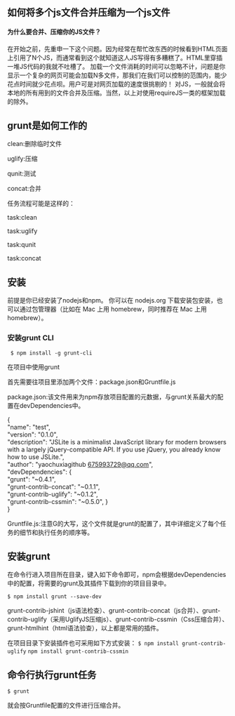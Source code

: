 ## 如何将多个js文件合并压缩为一个js文件

#### 为什么要合并、压缩你的JS文件？
在开始之前，先重申一下这个问题。因为经常在帮忙改东西的时候看到HTML页面上引用了N个JS，而通常看到这个就知道这人JS写得有多糟糕了。HTML里穿插一堆JS代码的我就不吐槽了。
加载一个文件消耗的时间可以忽略不计，问题是你显示一个复杂的网页可能会加载N多文件，那我们在我们可以控制的范围内，能少花点时间就少花点呗。用户可是对网页加载的速度很挑剔的！
对JS，一般就会将本地的所有用到的文件合并及压缩。当然，以上对使用requireJS一类的框架加载的除外。

## grunt是如何工作的

clean:删除临时文件

uglify:压缩

qunit:测试

concat:合并

任务流程可能是这样的：

task:clean

task:uglify

task:qunit

task:concat

## 安装

前提是你已经安装了nodejs和npm。 你可以在 nodejs.org 下载安装包安装，也可以通过包管理器（比如在 Mac 上用 homebrew，同时推荐在 Mac 上用 homebrew）。

### 安装grunt CLI
` $ npm install -g grunt-cli`

在项目中使用grunt

首先需要往项目里添加两个文件：package.json和Gruntfile.js

package.json:该文件用来为npm存放项目配置的元数据，与grunt关系最大的配置在devDependencies中。

{  
    "name": "test",  
    "version": "0.1.0",  
    "description": "JSLite is a minimalist JavaScript library for modern browsers with a largely jQuery-compatible API. If you use jQuery, you already know how to use JSLite.",  
    "author": "yaochuxiagithub <675993729@qq.com>",  
    "devDependencies": {  
      "grunt": "~0.4.1",  
      "grunt-contrib-concat": "~0.1.1",  
      "grunt-contrib-uglify": "~0.1.2",  
      "grunt-contrib-cssmin": "~0.5.0",
    }  
}

Gruntfile.js:注意G的大写，这个文件就是grunt的配置了，其中详细定义了每个任务的细节和执行任务的顺序等。

## 安装grunt

在命令行进入项目所在目录，键入如下命令即可，npm会根据devDependencies中的配置，将需要的grunt及其插件下载到你的项目目录中。

`$ npm install grunt --save-dev`

grunt-contrib-jshint（js语法检查）、grunt-contrib-concat（js合并）、grunt-contrib-uglify（采用UglifyJS压缩js）、grunt-contrib-cssmin（Css压缩合并）、grunt-htmlhint（html语法验查），以上都是常用的插件。

在项目目录下安装插件也可采用如下方式安装：
`$ npm install grunt-contrib-uglify`
`npm install grunt-contrib-cssmin `

##  命令行执行grunt任务   

`$ grunt`

就会按Gruntfile配置的文件进行压缩合并。